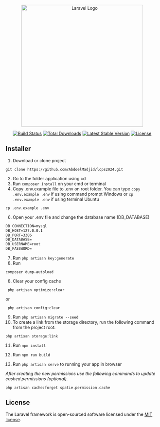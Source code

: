 <p align="center"><a href="https://laravel.com" target="_blank"><img src="https://raw.githubusercontent.com/laravel/art/master/logo-lockup/5%20SVG/2%20CMYK/1%20Full%20Color/laravel-logolockup-cmyk-red.svg" width="400" alt="Laravel Logo"></a></p>

<p align="center">
<a href="https://github.com/laravel/framework/actions"><img src="https://github.com/laravel/framework/workflows/tests/badge.svg" alt="Build Status"></a>
<a href="https://packagist.org/packages/laravel/framework"><img src="https://img.shields.io/packagist/dt/laravel/framework" alt="Total Downloads"></a>
<a href="https://packagist.org/packages/laravel/framework"><img src="https://img.shields.io/packagist/v/laravel/framework" alt="Latest Stable Version"></a>
<a href="https://packagist.org/packages/laravel/framework"><img src="https://img.shields.io/packagist/l/laravel/framework" alt="License"></a>
</p>

## Installer
1. Download or clone project

```console
git clone https://github.com/AbdoelMadjid/lcps2024.git
```

2. Go to the folder application using cd
3. Run `composer install` on your cmd or terminal
4. Copy .env.example file to .env on root folder. You can type `copy .env.example .env` if using command prompt Windows or `cp .env.example .env` if using terminal Ubuntu

```console
cp .env.example .env
```

6. Open your .env file and change the database name (DB_DATABASE)

```html
DB_CONNECTION=mysql
DB_HOST=127.0.0.1
DB_PORT=3306
DB_DATABASE=
DB_USERNAME=root
DB_PASSWORD=
```

7. Run `php artisan key:generate`
8. Run
   
```console
composer dump-autoload
```

8. Clear your config cache

```console
 php artisan optimize:clear
```
or
```console 
 php artisan config:clear
```

9. Run `php artisan migrate --seed`
10. To create a link from the storage directory, run the following command from the project root:

```console 
php artisan storage:link
```

11. Run `npm install`
12. Run `npm run build`

13. Run `php artisan serve` to running your app in browser

_After creating the new permissions use the following commands to update cashed permissions (optional)._

```console
php artisan cache:forget spatie.permission.cache
```

## License

The Laravel framework is open-sourced software licensed under the [MIT license](https://opensource.org/licenses/MIT).
